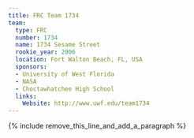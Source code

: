 ```yaml
---
title: FRC Team 1734
team:
  type: FRC
  number: 1734
  name: 1734 Sesame Street
  rookie_year: 2006
  location: Fort Walton Beach, FL, USA
  sponsors:
  - University of West Florida
  - NASA
  - Choctawhatchee High School
  links:
    Website: http://www.uwf.edu/team1734
---
```


{% include remove_this_line_and_add_a_paragraph %}